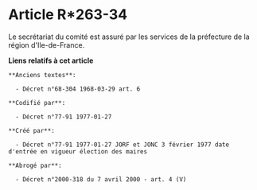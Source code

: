 # Article R*263-34

Le secrétariat du comité est assuré par les services de la préfecture de la région d'Ile-de-France.

**Liens relatifs à cet article**

	**Anciens textes**:

	  - Décret n°68-304 1968-03-29 art. 6

	**Codifié par**:

	  - Décret n°77-91 1977-01-27

	**Créé par**:

	  - Décret n°77-91 1977-01-27 JORF et JONC 3 février 1977 date d'entrée en vigueur élection des maires

	**Abrogé par**:

	  - Décret n°2000-318 du 7 avril 2000 - art. 4 (V)
